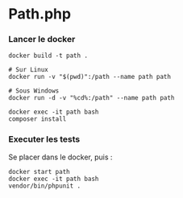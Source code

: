 # Path.php

### Lancer le docker 

    docker build -t path .

    # Sur Linux
    docker run -v "$(pwd)":/path --name path path

    # Sous Windows
    docker run -d -v "%cd%:/path" --name path path

    docker exec -it path bash
    composer install

### Executer les tests

Se placer dans le docker, puis : 

    docker start path
    docker exec -it path bash
    vendor/bin/phpunit .